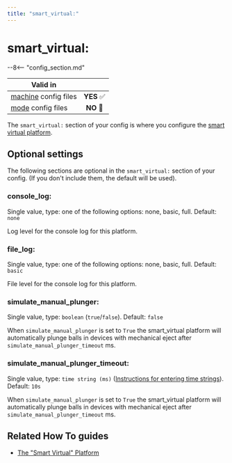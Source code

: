 ```yaml
---
title: "smart_virtual:"
---
```


# smart_virtual:


--8<-- "config_section.md"

| Valid in | |
|-----|:----:|
|[machine](instructions/machine_config.md) config files |**YES** :white_check_mark:|
|[mode](instructions/mode_config.md) config files|**NO** :no_entry_sign:|

The `smart_virtual:` section of your config is where you configure the
[smart virtual platform](../hardware/virtual/smart_virtual.md).

## Optional settings

The following sections are optional in the `smart_virtual:` section of
your config. (If you don't include them, the default will be used).

### console_log:

Single value, type: one of the following options: none, basic, full.
Default: `none`

Log level for the console log for this platform.

### file_log:

Single value, type: one of the following options: none, basic, full.
Default: `basic`

File level for the console log for this platform.

### simulate_manual_plunger:

Single value, type: `boolean` (`true`/`false`). Default: `false`

When `simulate_manual_plunger` is set to `True` the smart_virtual
platform will automatically plunge balls in devices with mechanical
eject after `simulate_manual_plunger_timeout` ms.

### simulate_manual_plunger_timeout:

Single value, type: `time string (ms)`
([Instructions for entering time strings](instructions/time_strings.md)). Default: `10s`

When `simulate_manual_plunger` is set to `True` the smart_virtual
platform will automatically plunge balls in devices with mechanical
eject after `simulate_manual_plunger_timeout` ms.

## Related How To guides

* [The "Smart Virtual" Platform](../hardware/virtual/smart_virtual.md)
